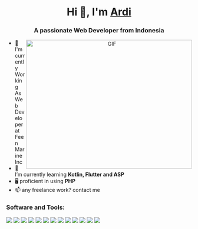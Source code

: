 <h1 align="center">Hi 👋, I'm <a href="#" target="blank">Ardi</a></h1>
<h3 align="center">A passionate Web Developer from Indonesia</h3>

 <a target="_blank" align="center">
   
  <img height="350" align="right" width="450" alt="GIF" src="https://media4.giphy.com/media/v1.Y2lkPTc5MGI3NjExNWNibjVvNmtkYnRyYjZjYXlybWI2ZnBua3c1ZTk3eXg3cHBiZWZwOCZlcD12MV9pbnRlcm5hbF9naWZfYnlfaWQmY3Q9Zw/78XCFBGOlS6keY1Bil/giphy.gif">
</a>

- 🔭 I'm currently Working As Web Developer at Feen Marine Inc
- 🌱 I’m currently learning **Kotlin, Flutter and ASP**
- 🖥️ proficient in using **PHP**
- 📫 any freelance work? contact me



<h3>Software and Tools:</h3>
<p>  
   <img src="https://img.shields.io/badge/VSCode-0078D4?style=for-the-badge&logo=visual%20studio%20code&logoColor=white">
   <img src="https://img.shields.io/badge/Visual_Studio-5C2D91?style=for-the-badge&logo=visual%20studio&logoColor=white">
   <img src="https://img.shields.io/badge/Linux-FCC624?style=for-the-badge&logo=linux&logoColor=black">
    <img src="https://img.shields.io/badge/Windows-0078D6?style=for-the-badge&logo=windows&logoColor=white">

 
   <img src="https://img.shields.io/badge/HTML5-E34F26?style=for-the-badge&logo=html5&logoColor=white">
   <img src="https://img.shields.io/badge/CSS3-1572B6?style=for-the-badge&logo=css3&logoColor=white">
   <img src="https://img.shields.io/badge/JavaScript-323330?style=for-the-badge&logo=javascript&logoColor=F7DF1E">
   <img src="https://img.shields.io/badge/PHP-777BB4?style=for-the-badge&logo=php&logoColor=white">
   <img src="https://img.shields.io/badge/Codeigniter-EF4223?style=for-the-badge&logo=codeigniter&logoColor=white">
   <img src="https://img.shields.io/badge/Laravel-FF2D20?style=for-the-badge&logo=laravel&logoColor=white">
   <img src="https://img.shields.io/badge/C%23-239120?style=for-the-badge&logo=c-sharp&logoColor=white">
   <img src="https://img.shields.io/badge/Kotlin-0095D5?&style=for-the-badge&logo=kotlin&logoColor=white">
   <img src="https://img.shields.io/badge/Flutter-02569B?style=for-the-badge&logo=flutter&logoColor=white">
</p>







